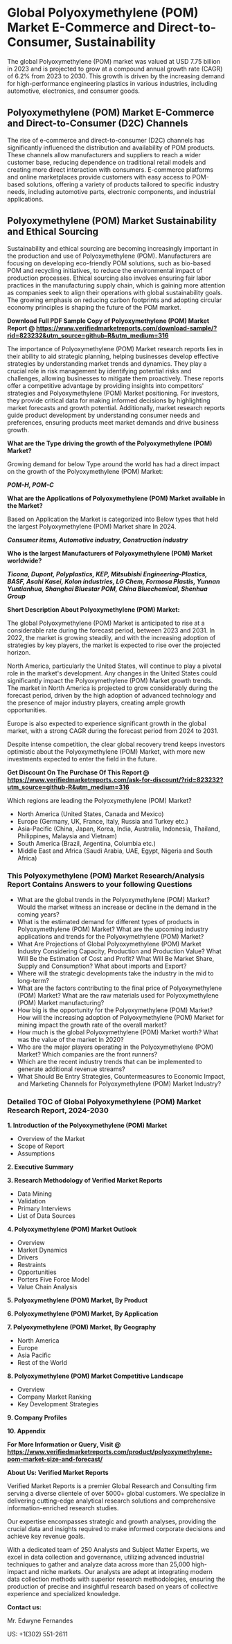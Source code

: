 <h1>Global Polyoxymethylene (POM) Market E-Commerce and Direct-to-Consumer, Sustainability</h1><p class=""><p>The global Polyoxymethylene (POM) market was valued at USD 7.75 billion in 2023 and is projected to grow at a compound annual growth rate (CAGR) of 6.2% from 2023 to 2030. This growth is driven by the increasing demand for high-performance engineering plastics in various industries, including automotive, electronics, and consumer goods.</p><h2>Polyoxymethylene (POM) Market E-Commerce and Direct-to-Consumer (D2C) Channels</h2><p>The rise of e-commerce and direct-to-consumer (D2C) channels has significantly influenced the distribution and availability of POM products. These channels allow manufacturers and suppliers to reach a wider customer base, reducing dependence on traditional retail models and creating more direct interaction with consumers. E-commerce platforms and online marketplaces provide customers with easy access to POM-based solutions, offering a variety of products tailored to specific industry needs, including automotive parts, electronic components, and industrial applications.</p><h2>Polyoxymethylene (POM) Market Sustainability and Ethical Sourcing</h2><p>Sustainability and ethical sourcing are becoming increasingly important in the production and use of Polyoxymethylene (POM). Manufacturers are focusing on developing eco-friendly POM solutions, such as bio-based POM and recycling initiatives, to reduce the environmental impact of production processes. Ethical sourcing also involves ensuring fair labor practices in the manufacturing supply chain, which is gaining more attention as companies seek to align their operations with global sustainability goals. The growing emphasis on reducing carbon footprints and adopting circular economy principles is shaping the future of the POM market.</p></p><p class=""><strong>Download Full PDF Sample Copy of Polyoxymethylene (POM) Market Report @ <a href="https://www.verifiedmarketreports.com/download-sample/?rid=823232&utm_source=github-R&utm_medium=316" target="_blank">https://www.verifiedmarketreports.com/download-sample/?rid=823232&utm_source=github-R&utm_medium=316</a></strong></p><p>The importance of&nbsp;Polyoxymethylene (POM) Market research reports lies in their ability to aid strategic planning, helping businesses develop effective strategies by understanding market trends and dynamics. They play a crucial role in risk management by identifying potential risks and challenges, allowing businesses to mitigate them proactively. These reports offer a competitive advantage by providing insights into competitors' strategies and Polyoxymethylene (POM) Market positioning. For investors, they provide critical data for making informed decisions by highlighting market forecasts and growth potential. Additionally, market research reports guide product development by understanding consumer needs and preferences, ensuring products meet market demands and drive business growth.</p><p><strong>What are the&nbsp;Type driving the growth of the Polyoxymethylene (POM) Market?</strong></p><p id="" class="">Growing demand for below Type around the world has had a direct impact on the growth of the Polyoxymethylene (POM) Market:</p><p class=""><em><strong>POM-H, POM-C</strong></em></p><p class=""><strong>What are the&nbsp;Applications&nbsp;of Polyoxymethylene (POM) Market available in the Market?</strong></p><p id="" class="">Based on Application the Market is categorized into Below types that held the largest Polyoxymethylene (POM) Market share In 2024.</p><p class=""><em><strong>Consumer items, Automotive industry, Construction industry</strong></em></p><p class=""><strong>Who is the largest Manufacturers of Polyoxymethylene (POM) Market worldwide?</strong></p><p><em><strong>Ticona, Dupont, Polyplastics, KEP, Mitsubishi Engineering-Plastics, BASF, Asahi Kasei, Kolon industries, LG Chem, Formosa Plastis, Yunnan Yuntianhua, Shanghai Bluestar POM, China Bluechemical, Shenhua Group</strong></em></p><p id="" class=""><strong>Short Description About Polyoxymethylene (POM) Market:</strong></p><p>The global Polyoxymethylene (POM) Market is anticipated to rise at a considerable rate during the forecast period, between 2023 and 2031. In 2022, the market is growing steadily, and with the increasing adoption of strategies by key players, the market is expected to rise over the projected horizon.</p><p>North America, particularly the United States, will continue to play a pivotal role in the market's development. Any changes in the United States could significantly impact the Polyoxymethylene (POM) Market growth trends. The market in North America is projected to grow considerably during the forecast period, driven by the high adoption of advanced technology and the presence of major industry players, creating ample growth opportunities.</p><p>Europe is also expected to experience significant growth in the global market, with a strong CAGR during the forecast period from 2024 to 2031.</p><p>Despite intense competition, the clear global recovery trend keeps investors optimistic about the Polyoxymethylene (POM) Market, with more new investments expected to enter the field in the future.</p><p id="" class=""><strong>Get Discount On The Purchase Of This Report @ <a href="https://www.verifiedmarketreports.com/ask-for-discount/?rid=823232?utm_source=github-R&utm_medium=316" target="_blank">https://www.verifiedmarketreports.com/ask-for-discount/?rid=823232?utm_source=github-R&utm_medium=316</a></strong></p><p class="">Which regions are leading the Polyoxymethylene (POM) Market?</p><ul><li>North America (United States, Canada and Mexico)</li><li>Europe (Germany, UK, France, Italy, Russia and Turkey etc.)</li><li>Asia-Pacific (China, Japan, Korea, India, Australia, Indonesia, Thailand, Philippines, Malaysia and Vietnam)</li><li>South America (Brazil, Argentina, Columbia etc.)</li><li>Middle East and Africa (Saudi Arabia, UAE, Egypt, Nigeria and South Africa)</li></ul><h3 id="" class="">This Polyoxymethylene (POM) Market Research/Analysis Report Contains Answers to your following Questions</h3><ul><li>What are the global trends in the Polyoxymethylene (POM) Market? Would the market witness an increase or decline in the demand in the coming years?</li><li>What is the estimated demand for different types of products in Polyoxymethylene (POM) Market? What are the upcoming industry applications and trends for the Polyoxymethylene (POM) Market?</li><li>What Are Projections of Global Polyoxymethylene (POM) Market Industry Considering Capacity, Production and Production Value? What Will Be the Estimation of Cost and Profit? What Will Be Market Share, Supply and Consumption? What about imports and Export?</li><li>Where will the strategic developments take the industry in the mid to long-term?</li><li>What are the factors contributing to the final price of Polyoxymethylene (POM) Market? What are the raw materials used for Polyoxymethylene (POM) Market manufacturing?</li><li>How big is the opportunity for the Polyoxymethylene (POM) Market? How will the increasing adoption of Polyoxymethylene (POM) Market for mining impact the growth rate of the overall market?</li><li>How much is the global Polyoxymethylene (POM) Market worth? What was the value of the market In 2020?</li><li>Who are the major players operating in the Polyoxymethylene (POM) Market? Which companies are the front runners?</li><li>Which are the recent industry trends that can be implemented to generate additional revenue streams?</li><li>What Should Be Entry Strategies, Countermeasures to Economic Impact, and Marketing Channels for Polyoxymethylene (POM) Market Industry?</li></ul><h3 id="" class="">Detailed TOC of Global Polyoxymethylene (POM) Market Research Report, 2024-2030</h3><p id="" class=""><strong>1. Introduction of the Polyoxymethylene (POM) Market</strong></p><ul><li>Overview of the Market</li><li>Scope of Report</li><li>Assumptions</li></ul><p id="" class=""><strong>2. Executive Summary</strong></p><p id="" class=""><strong>3. Research Methodology of Verified Market Reports</strong></p><ul><li>Data Mining</li><li>Validation</li><li>Primary Interviews</li><li>List of Data Sources</li></ul><p id="" class=""><strong>4. Polyoxymethylene (POM) Market Outlook</strong></p><ul><li>Overview</li><li>Market Dynamics</li><li>Drivers</li><li>Restraints</li><li>Opportunities</li><li>Porters Five Force Model</li><li>Value Chain Analysis</li></ul><p id="" class=""><strong>5. Polyoxymethylene (POM) Market, By Product</strong></p><p id="" class=""><strong>6. Polyoxymethylene (POM) Market, By Application</strong></p><p id="" class=""><strong>7. Polyoxymethylene (POM) Market, By Geography</strong></p><ul><li>North America</li><li>Europe</li><li>Asia Pacific</li><li>Rest of the World</li></ul><p id="" class=""><strong>8. Polyoxymethylene (POM) Market Competitive Landscape</strong></p><ul><li>Overview</li><li>Company Market Ranking</li><li>Key Development Strategies</li></ul><p id="" class=""><strong>9. Company Profiles</strong></p><p id="" class=""><strong>10. Appendix</strong></p><p id="" class=""><strong>For More Information or Query, Visit @ <a href="https://www.verifiedmarketreports.com/product/polyoxymethylene-pom-market-size-and-forecast/" target="_blank">https://www.verifiedmarketreports.com/product/polyoxymethylene-pom-market-size-and-forecast/</a></strong></p><p id="" class=""><strong>About Us: Verified Market Reports</strong></p><p id="" class="">Verified Market Reports is a premier Global Research and Consulting firm serving a diverse clientele of over 5000+ global customers. We specialize in delivering cutting-edge analytical research solutions and comprehensive information-enriched research studies.</p><p id="" class="">Our expertise encompasses strategic and growth analyses, providing the crucial data and insights required to make informed corporate decisions and achieve key revenue goals.</p><p id="" class="">With a dedicated team of 250 Analysts and Subject Matter Experts, we excel in data collection and governance, utilizing advanced industrial techniques to gather and analyze data across more than 25,000 high-impact and niche markets. Our analysts are adept at integrating modern data collection methods with superior research methodologies, ensuring the production of precise and insightful research based on years of collective experience and specialized knowledge.</p><p id="" class=""><strong>Contact us:</strong></p><p id="" class="">Mr. Edwyne Fernandes</p><p id="" class="">US: +1(302) 551-2611</p>